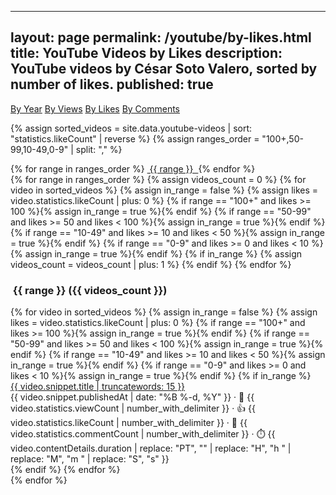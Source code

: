 <!-- markdownlint-disable MD033 MD041 MD022 -->
---
layout: page
permalink: /youtube/by-likes.html
title: YouTube Videos by Likes
description: YouTube videos by César Soto Valero, sorted by number of likes.
published: true
---

<!-- Buttons for ordering YouTube videos -->
<div class="list-filters">
   <a href="/youtube/by-year.html" class="list-filter">By Year</a>
   <a href="/youtube/by-views.html" class="list-filter">By Views</a>
   <a href="/youtube/by-likes.html" class="list-filter">By Likes</a>
   <a href="/youtube/by-comments.html" class="list-filter">By Comments</a>
</div>

{% assign sorted_videos = site.data.youtube-videos | sort: "statistics.likeCount" | reverse %}
{% assign ranges_order = "100+,50-99,10-49,0-9" | split: "," %}

<!-- Likes cloud -->
<div class="tag-list">
  {% for range in ranges_order %}
    <a href="#{{ range }}" class="btn btn-primary tag-btn">
      <i class="fas fa-thumbs-up" aria-hidden="true"></i>&nbsp;{{ range }}&nbsp;
    </a>
  {% endfor %}
</div>

<div id="full-tags-list">
  {% for range in ranges_order %}
    {% assign videos_count = 0 %}
    {% for video in sorted_videos %}
      {% assign in_range = false %}
      {% assign likes = video.statistics.likeCount | plus: 0 %}
      {% if range == "100+" and likes >= 100 %}{% assign in_range = true %}{% endif %}
      {% if range == "50-99" and likes >= 50 and likes < 100 %}{% assign in_range = true %}{% endif %}
      {% if range == "10-49" and likes >= 10 and likes < 50 %}{% assign in_range = true %}{% endif %}
      {% if range == "0-9" and likes >= 0 and likes < 10 %}{% assign in_range = true %}{% endif %}
      {% if in_range %}
        {% assign videos_count = videos_count | plus: 1 %}
      {% endif %}
    {% endfor %}
    <h3 id="{{ range }}" class="linked-section">
      <i class="fas fa-thumbs-up" aria-hidden="true"></i>&nbsp;{{ range }}&nbsp;({{ videos_count }})
    </h3>
    <div class="video-list">
      {% for video in sorted_videos %}
        {% assign in_range = false %}
        {% assign likes = video.statistics.likeCount | plus: 0 %}
        {% if range == "100+" and likes >= 100 %}{% assign in_range = true %}{% endif %}
        {% if range == "50-99" and likes >= 50 and likes < 100 %}{% assign in_range = true %}{% endif %}
        {% if range == "10-49" and likes >= 10 and likes < 50 %}{% assign in_range = true %}{% endif %}
        {% if range == "0-9" and likes >= 0 and likes < 10 %}{% assign in_range = true %}{% endif %}
        {% if in_range %}
          <div class="tag-entry">
            <a href="https://www.youtube.com/watch?v={{ video.id }}" target="_blank">{{ video.snippet.title | truncatewords: 15 }}</a>
            <div class="entry-date">
              <time datetime="{{ video.snippet.publishedAt }}">{{ video.snippet.publishedAt | date: "%B %-d, %Y" }}</time>
              <span class="video-stats">
                · 👀 {{ video.statistics.viewCount | number_with_delimiter }}
                · 👍 {{ video.statistics.likeCount | number_with_delimiter }}
                · 💬 {{ video.statistics.commentCount | number_with_delimiter }}
                · ⏱️ {{ video.contentDetails.duration | replace: "PT", "" | replace: "H", "h " | replace: "M", "m " | replace: "S", "s" }}
              </span>
            </div>
          </div>
        {% endif %}
      {% endfor %}
    </div>
  {% endfor %}
</div>
<!-- markdownlint-enable MD033 MD041 MD022 -->
